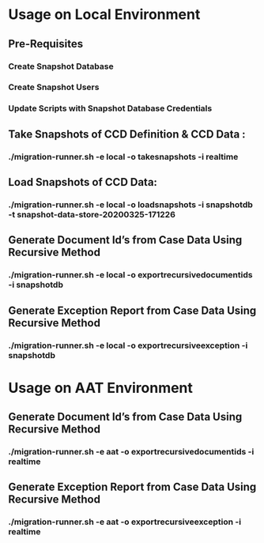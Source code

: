  
 # Usage on Local Environment
 
 ## Pre-Requisites
 ###    Create Snapshot Database
 ###    Create Snapshot Users 
 ###    Update Scripts with Snapshot Database Credentials
 
 ## Take Snapshots of CCD Definition & CCD Data : 
 ### ./migration-runner.sh -e local -o takesnapshots -i realtime
 
 ## Load Snapshots of CCD Data: 
 ### ./migration-runner.sh -e local -o loadsnapshots -i snapshotdb -t snapshot-data-store-20200325-171226
 
 ## Generate Document Id’s from Case Data Using Recursive Method 
 ### ./migration-runner.sh -e local -o exportrecursivedocumentids -i snapshotdb
 
 ## Generate Exception Report from Case Data Using Recursive Method 
 ### ./migration-runner.sh -e local -o exportrecursiveexception -i snapshotdb
 

# Usage on AAT Environment

## Generate Document Id’s from Case Data Using Recursive Method
### ./migration-runner.sh -e aat -o exportrecursivedocumentids -i realtime

## Generate Exception Report from Case Data Using Recursive Method
### ./migration-runner.sh -e aat -o exportrecursiveexception -i realtime


